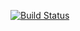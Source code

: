 [![Build Status](https://travis-ci.org/aBothe/lsp4d.svg?branch=master)](https://travis-ci.org/aBothe/lsp4d)
